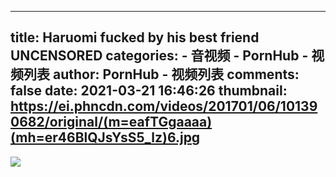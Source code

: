 
---
title: Haruomi fucked by his best friend UNCENSORED
categories: 
    - 音视频
    - PornHub - 视频列表
author: PornHub - 视频列表
comments: false
date: 2021-03-21 16:46:26
thumbnail: https://ei.phncdn.com/videos/201701/06/101390682/original/(m=eafTGgaaaa)(mh=er46BlQJsYsS5_lz)6.jpg
---

<div>   
<img src="https://ei.phncdn.com/videos/201701/06/101390682/original/(m=eafTGgaaaa)(mh=er46BlQJsYsS5_lz)6.jpg" referrerpolicy="no-referrer">  
</div>
            